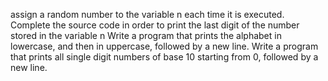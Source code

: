 assign a random number to the variable n each time it is executed. Complete the source code in order to print the last digit of the number stored in the variable n
Write a program that prints the alphabet in lowercase, and then in uppercase, followed by a new line.
Write a program that prints all single digit numbers of base 10 starting from 0, followed by a new line.
